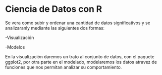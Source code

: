 
# Ciencia de Datos con R


Se vera como subir y ordenar una cantidad de datos significativos y se analizaranly mediante las siguientes dos formas:

-Visualización 

-Modelos

En la visualización daremos un trato al conjunto de datos, con el paquete ggplot2, por otra parte en el modelado, modelaremos los datos atravez de funciones que nos permitan analizar su comportamiento. 
